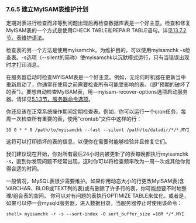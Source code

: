 ### **7.6.5 建立MyISAM表维护计划**

定期对表进行检查而非等到问题出现后再检查数据库表是一个好主意。检查和修复MyISAM表的一个方式是使用CHECK TABLE和REPAIR TABLE语句。详见[13.7.2节，表维护语法](../Chapter_13/13.07.02_Table_Maintenance_Statements.md)。

检查表的另一个方法是使用myisamchk。为维护目的，可以使用myisamchk -s检查表。-s选项（--silent的简称）使myisamchk以沉默模式运行，只有当错误出现时才打印消息。

在服务器启动时检查MYISAM表是一个好主意。例如，无论何时机器在更新当中重新启动了，你通常在使用之前需要检查所有可能受影响的表。（即“预期的破坏了的表”）。要想自动检查MyISAM表，用--myisam-recover-options选项启动服务器。请详见[5.1.3节，服务器命令选项](../Chapter_05/05.01.03_Server_Command_Options.md)。

你还应该在正常系统操作期间定期检查表。例如，你可以运行一个cron任务，每周一次检查所有重要的表，使用“crontab”文件中这样的行：

	35 0 * * 0 /path/to/myisamchk --fast --silent /path/to/datadir/*/*.MYI

这将可以打印损坏的表的信息，以便你在需要时能够检验并且修复它们。

我们建议现在开始，你对所有最后24小时内被更新了的表每晚都执行myisamchk -s，直到你发现问题不经常出现，这时你可以将检查频率改为一周一次或其他你觉得合适的时间。

一般情况，MySQL表很少需要维护。如果你用动态大小的行更改MyISAM表(含VARCHAR、BLOB或TEXT列的表)或有删除了许多行的表，你可能想要不时地整理/组合表的空间。
你可以对有问题的表执行OPTIMIZE TABLE来优化。或者是，如果可以停一会mysqld服务器，进入数据目录，当服务器停止时使用该命令：

	shell> myisamchk -r -s --sort-index -O sort_buffer_size =16M */*.MYI